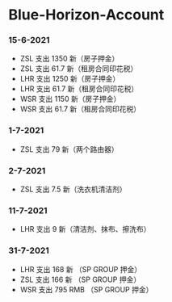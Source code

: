 # Blue-Horizon-Account

### 15-6-2021
- ZSL 支出 1350 新（房子押金）
- ZSL 支出 61.7 新（租房合同印花税）
- LHR 支出 1250 新（房子押金）
- LHR 支出 61.7 新（租房合同印花税）
- WSR 支出 1150 新（房子押金）
- WSR 支出 61.7 新（租房合同印花税）

### 1-7-2021
- ZSL 支出 79 新（两个路由器）

### 2-7-2021
- ZSL 支出 7.5 新（洗衣机清洁剂）

### 11-7-2021
- LHR 支出 9 新（清洁剂、抹布、擦洗布）

### 31-7-2021
- LHR 支出 168 新 （SP GROUP 押金）
- ZSL 支出 166 新 （SP GROUP 押金）
- WSR 支出 795 RMB （SP GROUP 押金）
